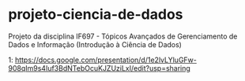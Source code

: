 # projeto-ciencia-de-dados
Projeto da disciplina IF697 - Tópicos Avançados de Gerenciamento de Dados e Informação (Introdução à Ciência de Dados)

1: https://docs.google.com/presentation/d/1e2lvLYluGFw-908qIm9s4Iuf3BdNTebOcuKJZUziLxI/edit?usp=sharing
